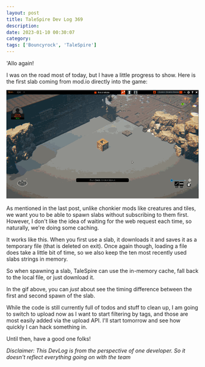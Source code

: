 ```yaml
---
layout: post
title: TaleSpire Dev Log 369
description:
date: 2023-01-10 00:30:07
category:
tags: ['Bouncyrock', 'TaleSpire']
---
```


'Allo again!

I was on the road most of today, but I have a little progress to show. Here is the first slab coming from mod.io directly into the game:

![slab being spawned from community mod library](/assets/videos/slabIo_0.gif)

As mentioned in the last post, unlike chonkier mods like creatures and tiles, we want you to be able to spawn slabs without subscribing to them first. However, I don't like the idea of waiting for the web request each time, so naturally, we're doing some caching.

It works like this. When you first use a slab, it downloads it and saves it as a temporary file (that is deleted on exit). Once again though, loading a file does take a little bit of time, so we also keep the ten most recently used slabs strings in memory.

So when spawning a slab, TaleSpire can use the in-memory cache, fall back to the local file, or just download it.

In the gif above, you can *just* about see the timing difference between the first and second spawn of the slab.

While the code is still currently full of todos and stuff to clean up, I am going to switch to upload now as I want to start filtering by tags, and those are most easily added via the upload API. I'll start tomorrow and see how quickly I can hack something in.

Until then, have a good one folks!

*Disclaimer: This DevLog is from the perspective of one developer. So it doesn't reflect everything going on with the team*
